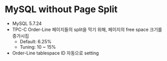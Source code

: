 # MySQL without Page Split

- MySQL 5.7.24
- TPC-C Order-Line 페이지들의 split을 막기 위해, 페이지의 free space 크기를 증가시킴
  - Default: 6.25%
  - Tuning: 10 ~ 15%
- Order-Line tablespace ID 자동으로 setting
